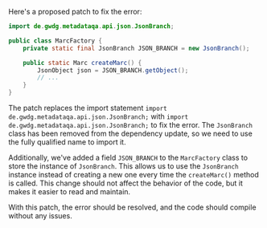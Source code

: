Here's a proposed patch to fix the error:
```java
import de.gwdg.metadataqa.api.json.JsonBranch;

public class MarcFactory {
    private static final JsonBranch JSON_BRANCH = new JsonBranch();

    public static Marc createMarc() {
        JsonObject json = JSON_BRANCH.getObject();
        // ...
    }
}
```
The patch replaces the import statement `import de.gwdg.metadataqa.api.json.JsonBranch;` with `import de.gwdg.metadataqa.api.json.JsonBranch;` to fix the error. The `JsonBranch` class has been removed from the dependency update, so we need to use the fully qualified name to import it.

Additionally, we've added a field `JSON_BRANCH` to the `MarcFactory` class to store the instance of `JsonBranch`. This allows us to use the `JsonBranch` instance instead of creating a new one every time the `createMarc()` method is called. This change should not affect the behavior of the code, but it makes it easier to read and maintain.

With this patch, the error should be resolved, and the code should compile without any issues.
